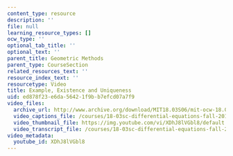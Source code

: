 ```yaml
---
content_type: resource
description: ''
file: null
learning_resource_types: []
ocw_type: ''
optional_tab_title: ''
optional_text: ''
parent_title: Geometric Methods
parent_type: CourseSection
related_resources_text: ''
resource_index_text: ''
resourcetype: Video
title: Example, Existence and Uniqueness
uid: ed878f23-e6da-5642-1f9b-b7efcd07a7f9
video_files:
  archive_url: http://www.archive.org/download/MIT18.03S06/mit-ocw-18.03-lec1-05feb2003-220k_512kb.mp4
  video_captions_file: /courses/18-03sc-differential-equations-fall-2011/b2b1f3b18f9e5e1fa832b8ff85ad2ecf_XDhJ8lVGbl8.vtt
  video_thumbnail_file: https://img.youtube.com/vi/XDhJ8lVGbl8/default.jpg
  video_transcript_file: /courses/18-03sc-differential-equations-fall-2011/b999f3dd44679ba91b21e929bd83701d_XDhJ8lVGbl8.pdf
video_metadata:
  youtube_id: XDhJ8lVGbl8
---
```

